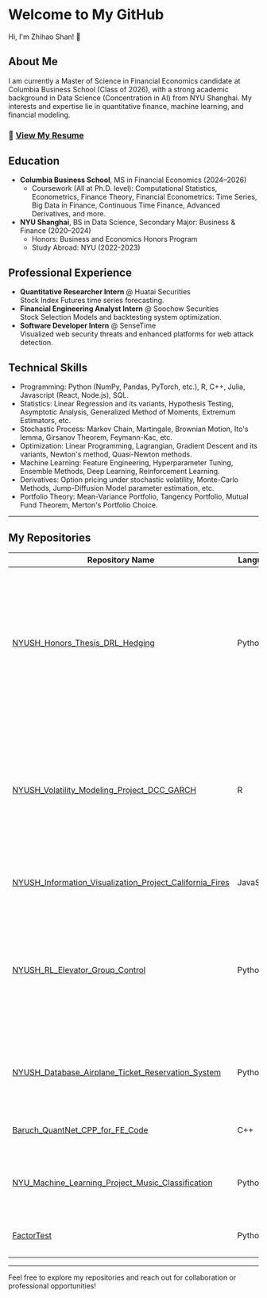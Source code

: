 # Welcome to My GitHub

Hi, I'm Zhihao Shan! 👋

## About Me
I am currently a Master of Science in Financial Economics candidate at Columbia Business School (Class of 2026), with a strong academic background in Data Science (Concentration in AI) from NYU Shanghai. My interests and expertise lie in quantitative finance, machine learning, and financial modeling.

### 📄 [View My Resume](assets/Zhihao_Shan_Resume.md)

## Education
- **Columbia Business School**, MS in Financial Economics (2024–2026)
  - Coursework (All at Ph.D. level): Computational Statistics, Econometrics, Finance Theory, Financial Econometrics: Time Series, Big Data in Finance, Continuous Time Finance, Advanced Derivatives, and more.
- **NYU Shanghai**, BS in Data Science, Secondary Major: Business & Finance (2020–2024)
  - Honors: Business and Economics Honors Program
  - Study Abroad: NYU (2022-2023)

## Professional Experience
- **Quantitative Researcher Intern** @ Huatai Securities  
  Stock Index Futures time series forecasting.
- **Financial Engineering Analyst Intern** @ Soochow Securities  
  Stock Selection Models and backtesting system optimization.
- **Software Developer Intern** @ SenseTime  
  Visualized web security threats and enhanced platforms for web attack detection.

## Technical Skills
- Programming: Python (NumPy, Pandas, PyTorch, etc.), R, C++, Julia, Javascript (React, Node.js), SQL.
- Statistics: Linear Regression and its variants, Hypothesis Testing, Asymptotic Analysis, Generalized Method of Moments, Extremum Estimators, etc.
- Stochastic Process: Markov Chain, Martingale, Brownian Motion, Ito's lemma, Girsanov Theorem, Feymann-Kac, etc.
- Optimization: Linear Programming, Lagrangian, Gradient Descent and its variants, Newton's method, Quasi-Newton methods.
- Machine Learning: Feature Engineering, Hyperparameter Tuning, Ensemble Methods, Deep Learning, Reinforcement Learning.
- Derivatives: Option pricing under stochastic volatility, Monte-Carlo Methods, Jump-Diffusion Model parameter estimation, etc.
- Portfolio Theory: Mean-Variance Portfolio, Tangency Portfolio, Mutual Fund Theorem, Merton's Portfolio Choice.
---

## My Repositories

| Repository Name                                         | Language         | Description                                |
|--------------------------------------------------------|------------------|--------------------------------------------|
| [NYUSH_Honors_Thesis_DRL_Hedging](https://github.com/james-shan/NYUSH_Honors_Thesis_DRL_Hedging) | Python | Optimize At-The-Money European Call Option Under Geometric Brownian Motion stock price and Stochastic Volatility stock price using Soft Actor-Critic Algorithm. Performance beats Practitioner's Delta and DDPG benchmarks. |
| [NYUSH_Volatility_Modeling_Project_DCC_GARCH](https://github.com/james-shan/NYUSH_Volatility_Modeling_Project_DCC_GARCH) | R | Analyzes the impact of the Russian-Ukrainian war on dynamic correlations between gold, crude oil, and corn futures using DCC-GARCH models to uncover temporal and long-term effects on commodity interdependencies.|
| [NYUSH_Information_Visualization_Project_California_Fires](https://github.com/james-shan/NYUSH_Information_Visualization_Project_California_Fires) | JavaScript | Visualizing California wildfires using Javascript React and Node.js.         |
| [NYUSH_RL_Elevator_Group_Control](https://github.com/james-shan/NYUSH_RL_Elevator_Group_Control) | Python | This project showcased the feasibility of applying Deep Reinforcement Learning algorithms such as DQN (twisted by us), A2C, and PPO to reduce Average Waiting Time in Elevator Group Control Systems.  |
| [NYUSH_Database_Airplane_Ticket_Reservation_System](https://github.com/james-shan/NYUSH_Database_Airplane_Ticket_Reservation_System) | Python | An online system for airplane ticket reservations including back-end (Python Flask & SQL) and front-end (HTML & CSS) |
| [Baruch_QuantNet_CPP_for_FE_Code](https://github.com/james-shan/Baruch_QuantNet_CPP_for_FE_Code) | C++ | C++ Code for Financial Engineering (OOP, Monte Carlo, etc.).     |
| [NYU_Machine_Learning_Project_Music_Classification](https://github.com/james-shan/NYU_Machine_Learning_Project_Music_Classification) | Python | Music classification using machine learning (unsupervised learning including t-SNE) |
| [FactorTest](https://github.com/jltxzxy/FactorTest)     | Python           | Optimized factor-testing library for stock-selection back-testing.      |

---

Feel free to explore my repositories and reach out for collaboration or professional opportunities!

